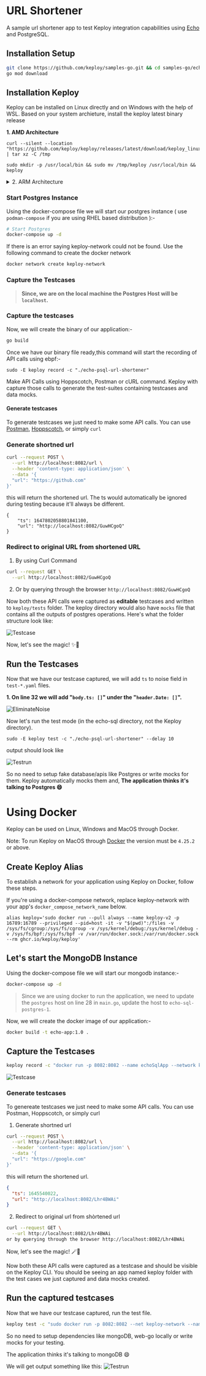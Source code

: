 # URL Shortener

A sample url shortener app to test Keploy integration capabilities using [Echo](https://echo.labstack.com/) and PostgreSQL. 

## Installation Setup

```bash
git clone https://github.com/keploy/samples-go.git && cd samples-go/echo-sql
go mod download
```

## Installation Keploy

Keploy can be installed on Linux directly and on Windows with the help of WSL. Based on your system archieture, install the keploy latest binary release

**1. AMD Architecture**

```shell
curl --silent --location "https://github.com/keploy/keploy/releases/latest/download/keploy_linux_amd64.tar.gz" | tar xz -C /tmp

sudo mkdir -p /usr/local/bin && sudo mv /tmp/keploy /usr/local/bin && keploy
```

<details>
<summary> 2. ARM Architecture </summary>

```shell
curl --silent --location "https://github.com/keploy/keploy/releases/latest/download/keploy_linux_arm64.tar.gz" | tar xz -C /tmp

sudo mkdir -p /usr/local/bin && sudo mv /tmp/keploy /usr/local/bin && keploy
```

</details>

### Start Postgres Instance 

Using the docker-compose file we will start our postgres instance ( use `podman-compose` if you are using RHEL based distribution ):-

```bash
# Start Postgres
docker-compose up -d
```

If there is an error saying keploy-network could not be found. Use the following command to create the docker network

```bash
docker network create keploy-network
```


### Capture the Testcases

> **Since, we are on the local machine the Postgres Host will be `localhost`.**

### Capture the testcases

Now, we will create the binary of our application:-

```zsh
go build
```

Once we have our binary file ready,this command will start the recording of API calls using ebpf:-

```shell
sudo -E keploy record -c "./echo-psql-url-shortener"
```

Make API Calls using Hoppscotch, Postman or cURL command. Keploy with capture those calls to generate the test-suites containing testcases and data mocks.


#### Generate testcases

To generate testcases we just need to make some API calls. You can use [Postman](https://www.postman.com/), [Hoppscotch](https://hoppscotch.io/), or simply `curl`

### Generate shortned url

```bash
curl --request POST \
  --url http://localhost:8082/url \
  --header 'content-type: application/json' \
  --data '{
  "url": "https://github.com"
}'
```

this will return the shortened url. The ts would automatically be ignored during testing because it'll always be different.

```
{
	"ts": 1647802058801841100,
	"url": "http://localhost:8082/GuwHCgoQ"
}
```

### Redirect to original URL from shortened URL 

1. By using Curl Command
```bash
curl --request GET \
  --url http://localhost:8082/GuwHCgoQ
```

2. Or by querying through the browser `http://localhost:8082/GuwHCgoQ`

Now both these API calls were captured as **editable** testcases and written to `keploy/tests` folder. The keploy directory would also have `mocks` file that contains all the outputs of postgres operations. Here's what the folder structure look like:

![Testcase](./img/testcases.png?raw=true)

Now, let's see the magic! ✨💫

## Run the Testcases

Now that we have our testcase captured, we will add `ts` to noise field in `test-*.yaml` files. 

**1. On line 32 we will add "`body.ts: []`" under the "`header.Date: []`".**

![EliminateNoise](https://github.com/aswinbennyofficial/samples-go/assets/110408942/2b50d994-3418-4f7b-9f95-5bc1acd8ecf9)


Now let's run the test mode (in the echo-sql directory, not the Keploy directory).

```shell
sudo -E keploy test -c "./echo-psql-url-shortener" --delay 10
```

output should look like

![Testrun](./img/testrun.png?raw=true)

So no need to setup fake database/apis like Postgres or write mocks for them. Keploy automatically mocks them and, **The application thinks it's talking to Postgres 😄**

# Using Docker

Keploy can be used on Linux, Windows and MacOS through Docker.

Note: To run Keploy on MacOS through [Docker](https://docs.docker.com/desktop/release-notes/#4252) the version must be ```4.25.2``` or above.

## Create Keploy Alias
To establish a network for your application using Keploy on Docker, follow these steps.

If you're using a docker-compose network, replace keploy-network with your app's `docker_compose_network_name` below.

```shell
alias keploy='sudo docker run --pull always --name keploy-v2 -p 16789:16789 --privileged --pid=host -it -v "$(pwd)":/files -v /sys/fs/cgroup:/sys/fs/cgroup -v /sys/kernel/debug:/sys/kernel/debug -v /sys/fs/bpf:/sys/fs/bpf -v /var/run/docker.sock:/var/run/docker.sock --rm ghcr.io/keploy/keploy'
```
## Let's start the MongoDB Instance
Using the docker-compose file we will start our mongodb instance:-

```zsh
docker-compose up -d
```
> Since we are using docker to run the application, we need to update the `postgres` host on line 28 in `main.go`, update the host to `echo-sql-postgres-1`.

Now, we will create the docker image of our application:-

```zsh
docker build -t echo-app:1.0 .
```

## Capture the Testcases

```zsh
keploy record -c "docker run -p 8082:8082 --name echoSqlApp --network keploy-network echo-app:1.0"
```

![Testcase](./img/testcases.png?raw=true)

### Generate testcases
To genereate testcases we just need to make some API calls. You can use Postman, Hoppscotch, or simply curl

1. Generate shortned url

```zsh
curl --request POST \
  --url http://localhost:8082/url \
  --header 'content-type: application/json' \
  --data '{
  "url": "https://google.com"
}'
```
this will return the shortened url.
```json
{
  "ts": 1645540022,
  "url": "http://localhost:8082/Lhr4BWAi"
}
```
2. Redirect to original url from shòrtened url

```bash
curl --request GET \
  --url http://localhost:8082/Lhr4BWAi
or by querying through the browser http://localhost:8082/Lhr4BWAi 
```
Now, let's see the magic! 🪄💫

Now both these API calls were captured as a testcase and should be visible on the Keploy CLI. You should be seeing an app named keploy folder with the test cases we just captured and data mocks created.

## Run the captured testcases
Now that we have our testcase captured, run the test file.

```zsh
keploy test -c "sudo docker run -p 8082:8082 --net keploy-network --name echoSqlApp echo-app:1.0 echoSqlApp" --delay 10
```
So no need to setup dependencies like mongoDB, web-go locally or write mocks for your testing.

The application thinks it's talking to mongoDB 😄

We will get output something like this:
![Testrun](./img/testrun.png?raw=true)
